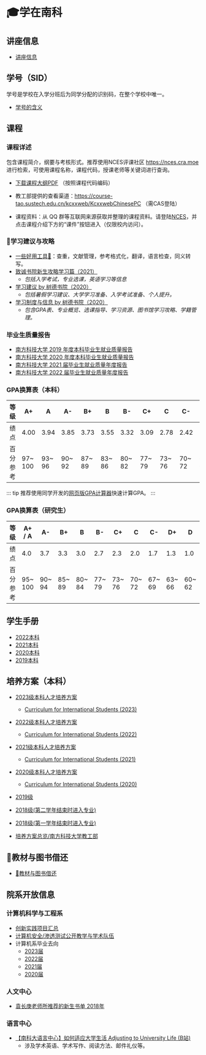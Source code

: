 # 🎓学在南科

## 讲座信息
- [讲座信息](./talks)

## 学号（SID）

学号是学校在入学分班后为同学分配的识别码，在整个学校中唯一。

- [学号的含义](/service/sid)

## 课程
### 课程详述

包含课程简介，纲要与考核形式。推荐使用NCES评课社区 <https://nces.cra.moe> 进行检索，可使用课程名称，课程代码，授课老师等关键词进行查询。

- [下载课程大纲PDF](https://mirrors.sustech.edu.cn/courses/syllabus/) （按照课程代码编码）

- 教工部提供的查看渠道：<https://course-tao.sustech.edu.cn/kcxxweb/KcxxwebChinesePC> （需CAS登陆）

- 课程资料：从 QQ 群等互联网来源获取并整理的课程资料。请登陆[NCES](https://nces.cra.moe/)，并点击课程介绍下方的“课件”按钮进入（仅限校内访问）。

### 📖学习建议与攻略

- [一些好用工具🔧](/study/paper-tools.md)：查重，文献管理，参考格式化，翻译，语言检查，同义转写。
- [致诚书院新生攻略学习篇（2021）](./by-zhicheng-college/新生攻略之学习篇.md)
  - *包括入学考试，专业选课，英语学习等信息*
- [学习建议 by 树德书院（2020）](./by-shude-college/advice-on-study.md)
  - *包括暑假学习建议、大学学习准备、入学考试准备、个人提升。*
- [学习制度与信息  by 树德书院（2020）](./by-shude-college/info-on-study.md)
  - *包含GPA表、专业概览、选课指导、学习资源、图书馆学习攻略、学籍管理。*

### 毕业生质量报告

* [南方科技大学 2019 年度本科毕业生就业质量报告](https://www.sustech.edu.cn/uploads/files/2021/01/06113735_69394.pdf)
* [南方科技大学 2020 年度本科毕业生就业质量报告](http://career.sustech.edu.cn/detail/news?id=588518)
* [南方科技大学 2021 届毕业生就业质量年度报告](http://career.sustech.edu.cn/detail/news?id=664725)
* [南方科技大学 2022 届毕业生就业质量年度报告](http://career.sustech.edu.cn/detail/news?id=880924)


### GPA换算表（本科）

| 等级       | A+       | A       | A-      | B+      | B       | B-      | C+      | C       | C-      | D+      | D       | D-      |   F   |
| ---------- | -------- | ------- | ------- | ------- | ------- | ------- | ------- | ------- | ------- | ------- | ------- | ------- | :---: |
| 绩点       | 4.00     | 3.94    | 3.85    | 3.73    | 3.55    | 3.32    | 3.09    | 2.78    | 2.42    | 2.08    | 1.63    | 1.15    |   0   |
| 百分  参考 | 97~  100 | 93~  96 | 90~  92 | 87~  89 | 83~  86 | 80~  82 | 77~  79 | 73~  76 | 70~  72 | 67~  69 | 63~  66 | 60~  62 |  <60  |

::: tip
推荐使用同学开发的[网页版GPA计算器](https://github.com/chenyuheng/SUSTech-GPA-Calculator)快速计算GPA。
:::


### GPA换算表（研究生）

| 等级       | A+ / A   | A-      | B+      | B       | B-      | C+      | C       | C-      | D+      | D       |   F   |
| ---------- | -------- | ------- | ------- | ------- | ------- | ------- | ------- | ------- | ------- | ------- | :---: |
| 绩点       | 4.0      | 3.7     | 3.3     | 3.0     | 2.7     | 2.3     | 2.0     | 1.7     | 1.3     | 1.0     |   0   |
| 百分  参考 | 95~  100 | 90~  94 | 85~  89 | 80~  84 | 77~  79 | 73~  76 | 70~  72 | 67~  69 | 63~  66 | 60~  62 |  <60  |

## 学生手册

- [2022本科](https://mirrors.sustech.edu.cn/site/sustech-online/documents/manual/南方科技大学学生手册2022-本科.pdf)
- [2021本科](https://mirrors.sustech.edu.cn/site/sustech-online/documents/manual/南方科技大学学生手册2021-本科.pdf)
- [2020本科](https://mirrors.sustech.edu.cn/site/sustech-online/documents/manual/南方科技大学学生手册2020-本科.pdf)
- [2019本科](https://mirrors.sustech.edu.cn/site/sustech-online/documents/manual/南方科技大学学生手册2019-本科.pdf)

## 培养方案（本科）

- [2023级本科人才培养方案](https://mirrors.sustech.edu.cn/courses/本科人才培养方案/2023级本科人才培养方案/)
  - [Curriculum for International Students (2023)](https://mirrors.sustech.edu.cn/courses/curriculum_for_international_students/2023/)

- [2022级本科人才培养方案](https://mirrors.sustech.edu.cn/courses/本科人才培养方案/2022级本科人才培养方案/)
  - [Curriculum for International Students (2022)](https://mirrors.sustech.edu.cn/courses/curriculum_for_international_students/2022/)

- [2021级本科人才培养方案](https://mirrors.sustech.edu.cn/courses/本科人才培养方案/2021级本科人才培养方案/)
  - [Curriculum for International Students (2021)](https://mirrors.sustech.edu.cn/courses/curriculum_for_international_students/2021/)

- [2020级本科人才培养方案](https://mirrors.sustech.edu.cn/courses/本科人才培养方案/2020级本科人才培养方案/)
  - [Curriculum for International Students (2020)](https://mirrors.sustech.edu.cn/courses/curriculum_for_international_students/2020/)

- [2019级](https://mirrors.sustech.edu.cn/courses/本科人才培养方案/2019级本科人才培养方案/)
- [2018级(第二学年结束时进入专业)](https://mirrors.sustech.edu.cn/courses/本科人才培养方案/2018级本科生培养方案（适用于第二学年结束时，申请进入专业）/)
- [2018级(第一学年结束时进入专业)](https://mirrors.sustech.edu.cn/courses/本科人才培养方案/2018级本科生培养方案（适用于第一学年结束时，申请进入专业）/)
- [培养方案总览/南方科技大学教工部](http://tao.sustech.edu.cn/page/id-184.html)

## 📗教材与图书借还

- [📗教材与图书借还](./borrow-books)

## 院系开放信息

### 计算机科学与工程系

- [创新实践项目汇总](./cse/innovative-project.md)
- [计算机安全/渗透测试公开教学与学术队伍](https://wiki.compass.college)
- 计算机系毕业去向
  - [2023届](https://mp.weixin.qq.com/s/vt9o_9wmnwYVY8lu8cLKFA)
  - [2022届](https://mp.weixin.qq.com/s/YDpTou_LR6Qtcg84cHBsOA)
  - [2021届](https://mp.weixin.qq.com/s/W0MBffPhLiSrpUVp97iFsA)
  - [2020届](https://www.zhihu.com/question/377583285/answer/1247497149)

### 人文中心
- [袁长庚老师所推荐的新生书单 2018年](./book-list-by-prof-yuan/2018)

### 语言中心
- [【南科大语言中心】如何适应大学生活 Adjusting to University Life (B站)](https://www.bilibili.com/video/BV1334y1d7L9)
  - 涉及学术英语、学术写作、阅读方法、邮件礼仪等。
